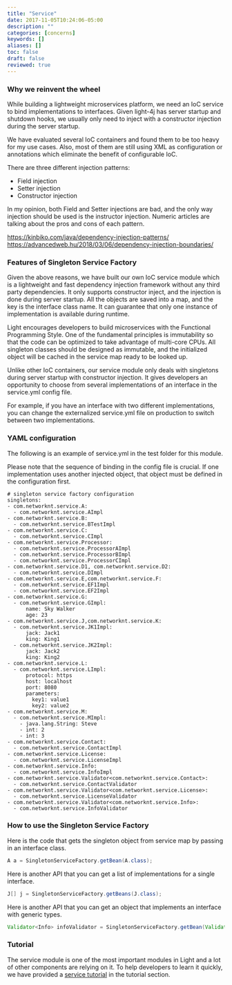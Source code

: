 ```yaml
---
title: "Service"
date: 2017-11-05T10:24:06-05:00
description: ""
categories: [concerns]
keywords: []
aliases: []
toc: false
draft: false
reviewed: true
---
```


### Why we reinvent the wheel 

While building a lightweight microservices platform, we need an IoC service to bind implementations to interfaces. Given light-4j has server startup and shutdown hooks, we usually only need to inject with a constructor injection during the server startup.

We have evaluated several IoC containers and found them to be too heavy for my use cases. Also, most of them are still using XML as configuration or annotations which eliminate the benefit of configurable IoC.

There are three different injection patterns: 

* Field injection
* Setter injection
* Constructor injection

In my opinion, both Field and Setter injections are bad, and the only way injection should be used is the instructor injection. Numeric articles are talking about the pros and cons of each pattern. 

https://kinbiko.com/java/dependency-injection-patterns/
https://advancedweb.hu/2018/03/06/dependency-injection-boundaries/


### Features of Singleton Service Factory

Given the above reasons, we have built our own IoC service module which is a lightweight and fast dependency injection framework without any third party dependencies. It only supports constructor inject, and the injection is done during server startup. All the objects are saved into a map, and the key is the interface class name. It can guarantee that only one instance of implementation is available during runtime.

Light encourages developers to build microservices with the Functional Programming Style. One of the fundamental principles is immutability so that the code can be optimized to take advantage of multi-core CPUs. All singleton classes should be designed as immutable, and the initialized object will be cached in the service map ready to be looked up.

Unlike other IoC containers, our service module only deals with singletons during server startup with constructor injection. It gives developers an opportunity to choose from several implementations of an interface in the service.yml config file.

For example, if you have an interface with two different implementations, you can change the externalized service.yml file on production to switch between two implementations.

### YAML configuration

The following is an example of service.yml in the test folder for this module.

Please note that the sequence of binding in the config file is crucial. If one implementation uses another injected object, that object must be defined in the configuration first. 


```
# singleton service factory configuration
singletons:
- com.networknt.service.A:
  - com.networknt.service.AImpl
- com.networknt.service.B:
  - com.networknt.service.BTestImpl
- com.networknt.service.C:
  - com.networknt.service.CImpl
- com.networknt.service.Processor:
  - com.networknt.service.ProcessorAImpl
  - com.networknt.service.ProcessorBImpl
  - com.networknt.service.ProcessorCImpl
- com.networknt.service.D1, com.networknt.service.D2:
  - com.networknt.service.DImpl
- com.networknt.service.E,com.networknt.service.F:
  - com.networknt.service.EF1Impl
  - com.networknt.service.EF2Impl
- com.networknt.service.G:
  - com.networknt.service.GImpl:
      name: Sky Walker
      age: 23
- com.networknt.service.J,com.networknt.service.K:
  - com.networknt.service.JK1Impl:
      jack: Jack1
      king: King1
  - com.networknt.service.JK2Impl:
      jack: Jack2
      king: King2
- com.networknt.service.L:
  - com.networknt.service.LImpl:
      protocol: https
      host: localhost
      port: 8080
      parameters:
        key1: value1
        key2: value2
- com.networknt.service.M:
  - com.networknt.service.MImpl:
    - java.lang.String: Steve
    - int: 2
    - int: 3
- com.networknt.service.Contact:
  - com.networknt.service.ContactImpl
- com.networknt.service.License:
  - com.networknt.service.LicenseImpl
- com.networknt.service.Info:
  - com.networknt.service.InfoImpl
- com.networknt.service.Validator<com.networknt.service.Contact>:
  - com.networknt.service.ContactValidator
- com.networknt.service.Validator<com.networknt.service.License>:
  - com.networknt.service.LicenseValidator
- com.networknt.service.Validator<com.networknt.service.Info>:
  - com.networknt.service.InfoValidator

```

### How to use the Singleton Service Factory

Here is the code that gets the singleton object from service map by passing in an interface class. 

```java
A a = SingletonServiceFactory.getBean(A.class);
```

Here is another API that you can get a list of implementations for a single interface. 

```java
J[] j = SingletonServiceFactory.getBeans(J.class);
```

Here is another API that you can get an object that implements an interface with generic types. 

```java
Validator<Info> infoValidator = SingletonServiceFactory.getBean(Validator.class, Info.class);
```

### Tutorial

The service module is one of the most important modules in Light and a lot of other components are relying on it. To help developers to learn it quickly, we have provided a [service tutorial][] in the tutorial section. 
  
[service tutorial]: /tutorial/common/service/

